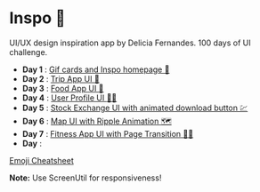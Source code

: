 # Inspo :iphone:

UI/UX design inspiration app by Delicia Fernandes.
100 days of UI challenge.

* **Day 1** : [Gif cards and Inspo homepage 🥰](lib/UI_Screens/Day1)
* **Day 2** : [Trip App UI 🌁](lib/UI_Screens/Day2)
* **Day 3** : [Food App UI 🍕](lib/UI_Screens/Day3)
* **Day 4** : [User Profile UI :woman_technologist:](lib/UI_Screens/Day4)
* **Day 5** : [Stock Exchange UI with animated download button 💹](lib/UI_Screens/Day5)
* **Day 6** : [Map UI with Ripple Animation 🗺️](lib/UI_Screens/Day6)
* **Day 7** : [Fitness App UI with Page Transition :running_woman:](lib/UI_Screens/Day7)
* **Day** : [](lib/UI_Screens/Day)

[Emoji Cheatsheet](https://github.com/ikatyang/emoji-cheat-sheet/blob/master/README.md)

**Note:** Use ScreenUtil for responsiveness!
